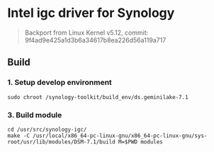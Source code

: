 # Intel igc driver for Synology

> Backport from Linux Kernel v5.12, commit: 9f4ad9e425a1d3b6a34617b8ea226d56a119a717

## Build

### 1. Setup develop environment

```
sudo chroot /synology-toolkit/build_env/ds.geminilake-7.1
```

### 3. Build module

```shell
cd /usr/src/synology-igc/
make -C /usr/local/x86_64-pc-linux-gnu/x86_64-pc-linux-gnu/sys-root/usr/lib/modules/DSM-7.1/build M=$PWD modules
```